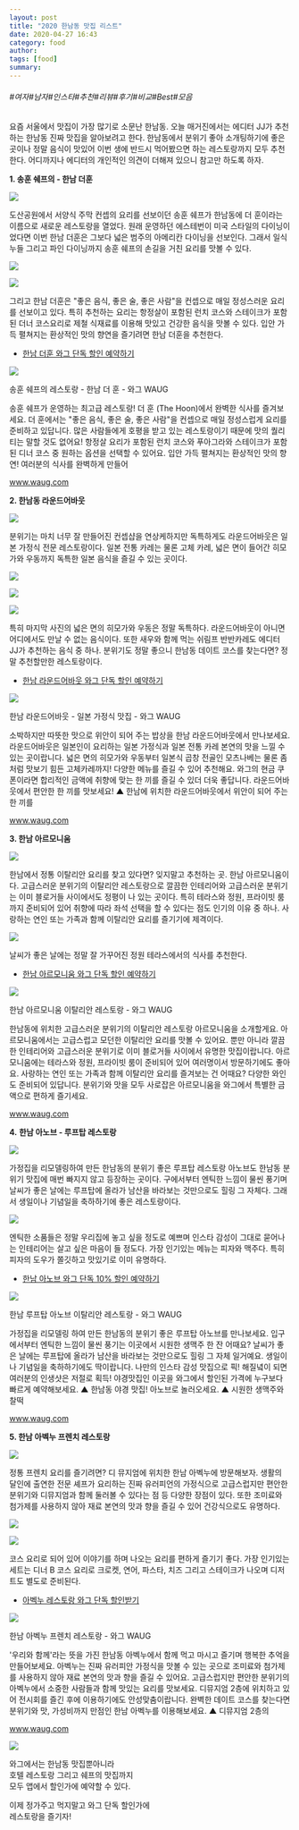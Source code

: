 ```yaml
---
layout: post
title: "2020 한남동 맛집 리스트"
date: 2020-04-27 16:43
category: food
author: 
tags: [food]
summary: 
---
```


###### #여자#남자#인스타#추천#리뷰#후기#비교#Best#모음


요즘 서울에서 맛집이 가장 많기로 소문난 한남동. 오늘 매거진에서는 에디터 JJ가 추천하는 한남동 진짜 맛집을 알아보려고 한다. 한남동에서 분위기 좋아 소개팅하기에 좋은 곳이나 정말 음식이 맛있어 이번 생에 반드시 먹어봤으면 하는 레스토랑까지 모두 추천한다. 어디까지나 에디터의 개인적인 의견이 더해져 있으니 참고만 하도록 하자.  
  
**1. 송훈 쉐프의 - 한남 더훈**  

![](https://post-phinf.pstatic.net/MjAyMDA0MTZfNTEg/MDAxNTg3MDI2OTk0ODI4.M6OMkMYEKqKLysWuaOUUyDTqm-Lh_dBa64cDb_6wcYEg.yoV9BhYswnhzLRoRg_GwtrSnSig5cJzfDKCICKRLSFYg.PNG/15848669566335.png?type=w1200)

도산공원에서 서양식 주막 컨셉의 요리를 선보이던 송훈 쉐프가 한남동에 더 훈이라는 이름으로 새로운 레스토랑을 열었다. 원래 운영하던 에스테번이 미국 스타일의 다이닝이었다면 이번 한남 더훈은 그보다 넓은 범주의 아메리칸 다이닝을 선보인다. 그래서 일식 누들 그리고 파인 다이닝까지 송훈 쉐프의 손길을 거친 요리를 맛볼 수 있다.  

![](https://post-phinf.pstatic.net/MjAyMDA0MTZfMjA5/MDAxNTg3MDI3MDEzNzY3.rWmKJ1JCypYaYlzQIGsl5ym6FTa2lEpduCklWUUe38Mg.MgIrts8QPaZp_kVxbg7DLWE2HzQJhbfjpchPuISqREog.JPEG/15848671848050.jpg?type=w1200)

![](https://post-phinf.pstatic.net/MjAyMDA0MTZfMjg0/MDAxNTg3MDI3MDEzNzY5.3Rpnw0qTFl-YQt9UhDaWerZULZvWX9xsEOib9Sn2Iccg.DyrHzQJGBW_0FYPyRrMbHOGOoZ7rH4lle_b61CXUeRgg.JPEG/15848671931169.jpg?type=w1200)

그리고 한남 더훈은 "좋은 음식, 좋은 술, 좋은 사람"을 컨셉으로 매일 정성스러운 요리를 선보이고 있다. 특히 추천하는 요리는 항정살이 포함된 런치 코스와 스테이크가 포함된 더너 코스요리로 제철 식재료를 이용해 맛있고 건강한 음식을 맛볼 수 있다. 입안 가득 펼쳐지는 환상적인 맛의 향연을 즐기려면 한남 더훈을 추천한다.  
  
-  [한남 더훈 와그 단독 할인 예약하기](https://www.waug.com/ko/goods/114389)

[](https://www.waug.com/ko/goods/114389)

![](https://dthumb-phinf.pstatic.net/?src=%22https%3A%2F%2Fd2mgzmtdeipcjp.cloudfront.net%2Ffiles%2Fgood%2F2020%2F03%2F07%2F15835841618355.jpg%22&type=ff500_300)

송훈 쉐프의 레스토랑 - 한남 더 훈 - 와그 WAUG

송훈 쉐프가 운영하는 최고급 레스토랑! 더 훈 (The Hoon)에서 완벽한 식사를 즐겨보세요. 더 훈에서는 "좋은 음식, 좋은 술, 좋은 사람"을 컨셉으로 매일 정성스럽게 요리를 준비하고 있답니다. 많은 사람들에게 호평을 받고 있는 레스토랑이기 때문에 맛의 퀄리티는 말할 것도 없어요! 항정살 요리가 포함된 런치 코스와 푸아그라와 스테이크가 포함된 디너 코스 중 원하는 옵션을 선택할 수 있어요. 입안 가득 펼쳐지는 환상적인 맛의 향연! 여러분의 식사를 완벽하게 만들어

www.waug.com

  
**2. 한남동 라운드어바웃**  

![](https://post-phinf.pstatic.net/MjAyMDA0MTZfMTc0/MDAxNTg3MDI3MTE3MzQ3.4TlWZfTpiCI4KkjClbcoJVMtTOpKjYKjpmUQrWZT4n0g.cNyqkku2Ho2vBrqHIsDfTGbHef0cqkpLqr0efmaHiukg.PNG/15848673922640.png?type=w1200)

분위기는 마치 너무 잘 만들어진 컨셉샵을 연상케하지만 독특하게도 라운드어바웃은 일본 가정식 전문 레스토랑이다. 일본 전통 카레는 물론 고체 카레, 넓은 면이 들어간 히모가와 우동까지 독특한 일본 음식을 즐길 수 있는 곳이다.  

![](https://post-phinf.pstatic.net/MjAyMDA0MTZfNDIg/MDAxNTg3MDI3MTM4OTYz.nyBwgZ0_oC3kL7hop28sop7rz9zli2gwVNhdKcimD1gg.3jPlpwc1xFhXPshNV0aZfVtJ2gSB83pXjWyPQ0DA79Ag.JPEG/15848674890580.jpg?type=w1200)

![](https://post-phinf.pstatic.net/MjAyMDA0MTZfMjkg/MDAxNTg3MDI3MTM4OTU2.Ef91MHq90FFPaKlKukB-9tvkmWD7Z9aVBQY6N-TLtmAg.Qzzs6mbdKMBeBCbbc6YZeBuPgPfsts8prrOMu-rlXzIg.JPEG/15848674983530.jpg?type=w1200)

![](https://post-phinf.pstatic.net/MjAyMDA0MTZfNyAg/MDAxNTg3MDI3MTM4OTc4.pS8OyUUrS484dNdAS-ArngjZYh_7sI8kLBtSC65oUC0g.WqljMT6ygSFNcjVL_fdx_tkT7GutoMcReIDrCEAslcEg.PNG/15848675049669.png?type=w1200)

특히 마지막 사진의 넓은 면의 히모가와 우동은 정말 독특하다. 라운드어바웃이 아니면 어디에서도 만날 수 없는 음식이다. 또한 새우와 함께 먹는 쉬림프 반반카레도 에디터 JJ가 추천하는 음식 중 하나. 분위기도 정말 좋으니 한남동 데이트 코스를 찾는다면? 정말 추천할만한 레스토랑이다.  
  
-  [한남 라운드어바웃 와그 단독 할인 예약하기](https://www.waug.com/ko/goods/113526)

[](https://www.waug.com/ko/goods/113526)

![](https://dthumb-phinf.pstatic.net/?src=%22https%3A%2F%2Fd2mgzmtdeipcjp.cloudfront.net%2Ffiles%2Fgood%2F2020%2F03%2F08%2F15836618842271.jpg%22&type=ff500_300)

한남 라운드어바웃 - 일본 가정식 맛집 - 와그 WAUG

소박하지만 따뜻한 맛으로 위안이 되어 주는 밥상을 한남 라운드어바웃에서 만나보세요. 라운드어바웃은 일본인이 요리하는 일본 가정식과 일본 전통 카레 본연의 맛을 느낄 수 있는 곳이랍니다. 넓은 면의 히모가와 우동부터 일본식 곱창 전골인 모츠나베는 물론 좀처럼 맛보기 힘든 고체카레까지! 다양한 메뉴를 즐길 수 있어 추천해요. 와그의 현금 쿠폰이라면 합리적인 금액에 취향에 맞는 한 끼를 즐길 수 있더 더욱 좋답니다. 라운드어바웃에서 편안한 한 끼를 맛보세요! ▲ 한남에 위치한 라운드어바웃에서 위안이 되어 주는 한 끼를

www.waug.com

  
****3.** **한남 아르모니움****

![](https://post-phinf.pstatic.net/MjAyMDA0MTZfMTAz/MDAxNTg3MDI3MjIwMTA2.qYB6LsZ3jq2NmVCnVjzkINWgFavU8zioWoQjlQv_ECUg.FqJfGEYSTLQvmm_FwXbu0UVuWyOdWU1R9AJl9CA5djkg.PNG/15848676382509.png?type=w1200)

한남에서 정통 이탈리안 요리를 찾고 있다면? 잊지말고 추천하는 곳. 한남 아르모니움이다. 고급스러운 분위기의 이탈리안 레스토랑으로 깔끔한 인테리어와 고급스러운 분위기는 이미 블로거들 사이에서도 정평이 나 있는 곳이다. 특히 테라스와 정원, 프라이빗 룸까지 준비되어 있어 취향에 따라 좌석 선택을 할 수 있다는 점도 인기의 이유 중 하나. 사랑하는 연인 또는 가족과 함께 이탈리안 요리를 즐기기에 제격이다.  

![](https://post-phinf.pstatic.net/MjAyMDA0MTZfNyAg/MDAxNTg3MDI3MjMwOTAx.-scRULnn1VlWfIu7FdV4oJQ1S5eYw4sGUkS2ZiuUsZgg.hdO6kCm4hpRfEMMic59RLhav861AG51NVU6c6vYbs5Eg.PNG/15848677190450.png?type=w1200)

날씨가 좋은 날에는 정말 잘 가꾸어진 정원 테라스에서의 식사를 추천한다.  
  
-  [한남 아르모니움 와그 단독 할인 예약하기](https://www.waug.com/ko/goods/112658)

[](https://www.waug.com/ko/goods/112658)

![](https://dthumb-phinf.pstatic.net/?src=%22https%3A%2F%2Fd2mgzmtdeipcjp.cloudfront.net%2Ffiles%2Fgood%2F2020%2F03%2F29%2F15854665936458.jpg%22&type=ff500_300)

한남 아르모니움 이탈리안 레스토랑 - 와그 WAUG

한남동에 위치한 고급스러운 분위기의 이탈리안 레스토랑 아르모니움을 소개할게요. 아르모니움에서는 고급스럽고 모던한 이탈리안 요리를 맛볼 수 있어요. 뿐만 아니라 깔끔한 인테리어와 고급스러운 분위기로 이미 블로거들 사이에서 유명한 맛집이랍니다. 아르모니움에는 테라스와 정원, 프라이빗 룸이 준비되어 있어 여러명이서 방문하기에도 좋아요. 사랑하는 연인 또는 가족과 함께 이탈리안 요리를 즐겨보는 건 어때요? 다양한 와인도 준비되어 있답니다. 분위기와 맛을 모두 사로잡은 아르모니움을 와그에서 특별한 금액으로 편하게 즐기세요.

www.waug.com

  
**4.** **한남 아노브 - 루프탑 레스토랑**

![](https://post-phinf.pstatic.net/MjAyMDA0MTZfMTQ3/MDAxNTg3MDI3Mjc2NTM2._wX9zhHGZE4Yatz2Uhwbl1bHZmmUY1kdewbcEzpkm3Ig.SFOfr6THm9VJiJh33GFQDur2kCZnTuDqD0hICOkkZHMg.JPEG/15848678971286.jpg?type=w1200)

가정집을 리모델링하여 만든 한남동의 분위기 좋은 루프탑 레스토랑 아노브도 한남동 분위기 맛집에 매번 빠지지 않고 등장하는 곳이다. 구에서부터 엔틱한 느낌이 물씬 풍기며 날씨가 좋은 날에는 루프탑에 올라가 남산을 바라보는 것만으로도 힐링 그 자체다. 그래서 생일이나 기념일을 축하하기에 좋은 레스토랑이다.  

![](https://post-phinf.pstatic.net/MjAyMDA0MTZfMTA4/MDAxNTg3MDI3Mjg3ODk0.3gW3a4qsBXvP37mUvQAPgLfEk3tCNlhW_6vqZo8SVGog.OxoZXz9Xuj0Qq2ftPArbLelzbLRfW0SlGhu730PxhgYg.PNG/15848679796462.png?type=w1200)

엔틱한 소품들은 정말 우리집에 놓고 싶을 정도로 예쁘며 인스타 감성이 그대로 묻어나는 인테리어는 살고 싶은 마음이 들 정도다. 가장 인기있는 메뉴는 피자와 맥주다. 특히 피자의 도우가 쫄깃하고 맛있기로 이미 유명하다.  
  
-  [한남 아노브 와그 단독 10% 할인 예약하기](https://www.waug.com/ko/goods/111799)

[](https://www.waug.com/ko/goods/111799)

![](https://dthumb-phinf.pstatic.net/?src=%22https%3A%2F%2Fd2mgzmtdeipcjp.cloudfront.net%2Ffiles%2Fgood%2F2019%2F10%2F31%2F15724864282434.png%22&type=ff500_300)

한남 루프탑 아노브 이탈리안 레스토랑 - 와그 WAUG

가정집을 리모델링 하여 만든 한남동의 분위기 좋은 루프탑 아노브를 만나보세요. 입구에서부터 엔틱한 느낌이 물씬 풍기는 이곳에서 시원한 생맥주 한 잔 어때요? 날씨가 좋은 날에는 루프탑에 올라가 남산을 바라보는 것만으로도 힐링 그 자체 일거예요. 생일이나 기념일을 축하하기에도 딱이랍니다. 나만의 인스타 감성 맛집으로 픽! 해질녘이 되면 여러분의 인생샷은 저절로 획득! 야경맛집인 이곳을 와그에서 할인된 가격에 누구보다 빠르게 예약해보세요. ▲ 한남동 야경 맛집! 아노브로 놀러오세요. ▲ 시원한 생맥주와 찰떡

www.waug.com

**5. 한남 아벡누 프렌치 레스토랑**

![](https://post-phinf.pstatic.net/MjAyMDA0MTZfMTYw/MDAxNTg3MDI3MzIyOTIw.4b4qi3rGOgoKP1td-orbYrGDY5ulzlYfyEkLfc10SB0g.bT-R4nOwQjkru-k6nGtIThRvd5SnH5v009aBESjLozwg.PNG/15848681914464.png?type=w1200)

정통 프렌치 요리를 즐기려면? 디 뮤지엄에 위치한 한남 아벡누에 방문해보자. 생활의 달인에 출연한 전문 셰프가 요리하는 진짜 유러피언의 가정식으로 고급스럽지만 편안한 분위기와 디뮤지엄과 함께 둘러볼 수 있다는 점 등 다양한 장점이 있다. 또한 조미료와 첨가제를 사용하지 않아 재료 본연의 맛과 향을 즐길 수 있어 건강식으로도 유명하다.  

![](https://post-phinf.pstatic.net/MjAyMDA0MTZfNjMg/MDAxNTg3MDI3MzM4NTQw.WO19lD03LUaKrceHcvTa3r_wC3xTHP-ZFktw8KRzOHwg.xLdDpddIwf4Ndcdes0wSvOOiQ9q745lCDGVDnaolMFcg.PNG/15848682989741.png?type=w1200)

![](https://post-phinf.pstatic.net/MjAyMDA0MTZfNzkg/MDAxNTg3MDI3MzQ0ODgy.KkcnMU9-S8UyXYosmooGHYvbPAAND2kIVVe-iXJzfrQg.ei9qnPyyALUZrYkVNdIwgbc8PgWnd-g8H0gMZeZ4rQIg.PNG/15848683066871.png?type=w1200)

코스 요리로 되어 있어 이야기를 하며 나오는 요리를 편하게 즐기기 좋다. 가장 인기있는 세트는 디너 B 코스 요리로 크로켓, 연어, 파스타, 치즈 그리고 스테이크가 나오며 디저트도 별도로 준비된다.  
  
-  [아벡누 레스토랑 와그 단독 할인받기](https://www.waug.com/ko/goods/111756)

[](https://www.waug.com/ko/goods/111756)

![](https://dthumb-phinf.pstatic.net/?src=%22https%3A%2F%2Fd2mgzmtdeipcjp.cloudfront.net%2Ffiles%2Fgood%2F2019%2F10%2F28%2F15722329454912.png%22&type=ff500_300)

한남 아벡누 프렌치 레스토랑 - 와그 WAUG

'우리와 함께'라는 뜻을 가진 한남동 아벡누에서 함께 먹고 마시고 즐기며 행복한 추억을 만들어보세요. 아벡누는 진짜 유러피안 가정식을 맛볼 수 있는 곳으로 조미료와 첨가제를 사용하지 않아 재료 본연의 맛과 향을 즐길 수 있어요. 고급스럽지만 편안한 분위기의 아벡누에서 소중한 사람들과 함께 맛있는 요리를 맛보세요. 디뮤지엄 2층에 위치하고 있어 전시회를 즐긴 후에 이용하기에도 안성맞춤이랍니다. 완벽한 데이트 코스를 찾는다면 분위기와 맛, 가성비까지 만점인 한남 아벡누를 이용해보세요. ▲ 디뮤지엄 2층의

www.waug.com

![](https://post-phinf.pstatic.net/MjAyMDA0MTZfMzIg/MDAxNTg3MDI3NDAzMjM5.QHK2jUZpZ2bxwDBqEvS7n8qm_h6uYAIabK4fFoNKLD0g.EphoII0SfawTmzYS8NgPXgh6LG06lUUxc3sQ94qKRWog.PNG/%EC%99%80%EA%B7%B8%EB%A0%88%EC%8A%A4%ED%86%A0%EB%9E%91.png?type=w1200)

와그에서는 한남동 맛집뿐아니라  
호텔 레스토랑 그리고 쉐프의 맛집까지  
모두 앱에서 할인가에 예약할 수 있다.  
  
이제 정가주고 먹지말고 와그 단독 할인가에  
레스토랑을 즐기자!